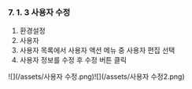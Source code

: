 ### 7. 1. 3 사용자 수정

1. 환경설정
2. 사용자
3. 사용자 목록에서 사용자 액션 메뉴 중 사용자 편집 선택 
4. 사용자 정보를 수정 후 수정 버튼 클릭

![](/assets/사용자 수정.png)![](/assets/사용자 수정2.png)

